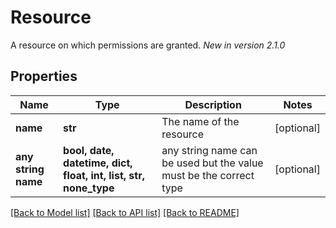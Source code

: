 # Resource

A resource on which permissions are granted.  *New in version 2.1.0* 

## Properties
Name | Type | Description | Notes
------------ | ------------- | ------------- | -------------
**name** | **str** | The name of the resource | [optional] 
**any string name** | **bool, date, datetime, dict, float, int, list, str, none_type** | any string name can be used but the value must be the correct type | [optional]

[[Back to Model list]](../README.md#documentation-for-models) [[Back to API list]](../README.md#documentation-for-api-endpoints) [[Back to README]](../README.md)


